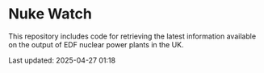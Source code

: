 # Nuke Watch

This repository includes code for retrieving the latest information available on the output of EDF nuclear power plants in the UK.

Last updated: 2025-04-27 01:18